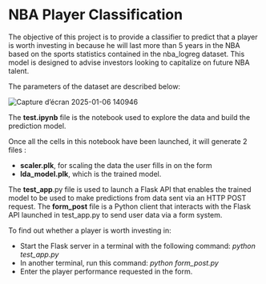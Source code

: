 # NBA Player Classification
The objective of this project is to provide a classifier to predict that a player is worth investing in because he will last more than 5 years in the NBA based on the sports statistics contained in the nba_logreg dataset. This model is designed to advise investors looking to capitalize on future NBA talent.

The parameters of the dataset are described below:

![Capture d’écran 2025-01-06 140946](https://github.com/user-attachments/assets/6c68adee-ddd8-4201-8b41-540050e38b14)

The **test.ipynb** file is the notebook used to explore the data and build the prediction model.

Once all the cells in this notebook have been launched, it will generate 2 files : 
- **scaler.plk**, for scaling the data the user fills in on the form
- **lda_model.plk**, which is the trained model.

The **test_app**.py file is used to launch a Flask API that enables the trained model to be used to make predictions from data sent via an HTTP POST request.
The **form_post** file is a Python client that interacts with the Flask API launched in test_app.py to send user data via a form system.

To find out whether a player is worth investing in:
- Start the Flask server in a terminal with the following command: *python test_app.py*
- In another terminal, run this command: *python form_post.py*
- Enter the player performance requested in the form.

